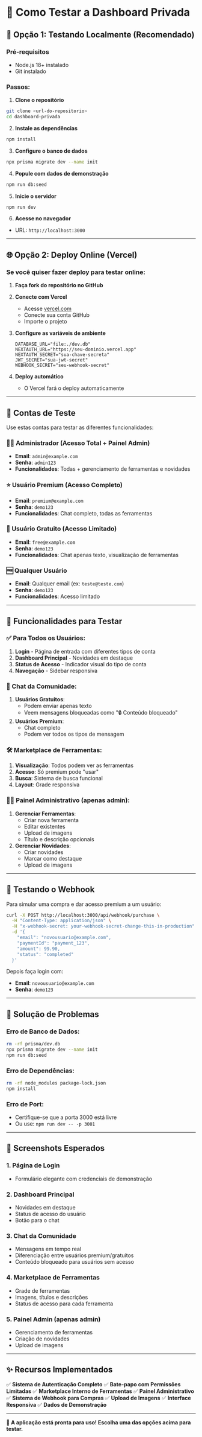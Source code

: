 # 🚀 Como Testar a Dashboard Privada

## 📱 Opção 1: Testando Localmente (Recomendado)

### Pré-requisitos
- Node.js 18+ instalado
- Git instalado

### Passos:

1. **Clone o repositório**
```bash
git clone <url-do-repositorio>
cd dashboard-privada
```

2. **Instale as dependências**
```bash
npm install
```

3. **Configure o banco de dados**
```bash
npx prisma migrate dev --name init
```

4. **Popule com dados de demonstração**
```bash
npm run db:seed
```

5. **Inicie o servidor**
```bash
npm run dev
```

6. **Acesse no navegador**
- URL: `http://localhost:3000`

---

## 🌐 Opção 2: Deploy Online (Vercel)

### Se você quiser fazer deploy para testar online:

1. **Faça fork do repositório no GitHub**

2. **Conecte com Vercel**
   - Acesse [vercel.com](https://vercel.com)
   - Conecte sua conta GitHub
   - Importe o projeto

3. **Configure as variáveis de ambiente**
   ```env
   DATABASE_URL="file:./dev.db"
   NEXTAUTH_URL="https://seu-dominio.vercel.app"
   NEXTAUTH_SECRET="sua-chave-secreta"
   JWT_SECRET="sua-jwt-secret"
   WEBHOOK_SECRET="seu-webhook-secret"
   ```

4. **Deploy automático**
   - O Vercel fará o deploy automaticamente

---

## 🔑 Contas de Teste

Use estas contas para testar as diferentes funcionalidades:

### 👨‍💼 Administrador (Acesso Total + Painel Admin)
- **Email**: `admin@example.com`
- **Senha**: `admin123`
- **Funcionalidades**: Todas + gerenciamento de ferramentas e novidades

### ⭐ Usuário Premium (Acesso Completo)
- **Email**: `premium@example.com`
- **Senha**: `demo123`
- **Funcionalidades**: Chat completo, todas as ferramentas

### 📝 Usuário Gratuito (Acesso Limitado)
- **Email**: `free@example.com`
- **Senha**: `demo123`
- **Funcionalidades**: Chat apenas texto, visualização de ferramentas

### 🆓 Qualquer Usuário
- **Email**: Qualquer email (ex: `teste@teste.com`)
- **Senha**: `demo123`
- **Funcionalidades**: Acesso limitado

---

## 🎯 Funcionalidades para Testar

### ✅ Para Todos os Usuários:
1. **Login** - Página de entrada com diferentes tipos de conta
2. **Dashboard Principal** - Novidades em destaque
3. **Status de Acesso** - Indicador visual do tipo de conta
4. **Navegação** - Sidebar responsiva

### 💬 Chat da Comunidade:
1. **Usuários Gratuitos**: 
   - Podem enviar apenas texto
   - Veem mensagens bloqueadas como "🔒 Conteúdo bloqueado"
2. **Usuários Premium**: 
   - Chat completo
   - Podem ver todos os tipos de mensagem

### 🛠️ Marketplace de Ferramentas:
1. **Visualização**: Todos podem ver as ferramentas
2. **Acesso**: Só premium pode "usar"
3. **Busca**: Sistema de busca funcional
4. **Layout**: Grade responsiva

### 👨‍💼 Painel Administrativo (apenas admin):
1. **Gerenciar Ferramentas**:
   - Criar nova ferramenta
   - Editar existentes
   - Upload de imagens
   - Título e descrição opcionais
2. **Gerenciar Novidades**:
   - Criar novidades
   - Marcar como destaque
   - Upload de imagens

---

## 🔧 Testando o Webhook

Para simular uma compra e dar acesso premium a um usuário:

```bash
curl -X POST http://localhost:3000/api/webhook/purchase \
  -H "Content-Type: application/json" \
  -H "x-webhook-secret: your-webhook-secret-change-this-in-production" \
  -d '{
    "email": "novousuario@example.com",
    "paymentId": "payment_123",
    "amount": 99.90,
    "status": "completed"
  }'
```

Depois faça login com:
- **Email**: `novousuario@example.com`
- **Senha**: `demo123`

---

## 🐛 Solução de Problemas

### Erro de Banco de Dados:
```bash
rm -rf prisma/dev.db
npx prisma migrate dev --name init
npm run db:seed
```

### Erro de Dependências:
```bash
rm -rf node_modules package-lock.json
npm install
```

### Erro de Port:
- Certifique-se que a porta 3000 está livre
- Ou use: `npm run dev -- -p 3001`

---

## 📱 Screenshots Esperados

### 1. Página de Login
- Formulário elegante com credenciais de demonstração

### 2. Dashboard Principal
- Novidades em destaque
- Status de acesso do usuário
- Botão para o chat

### 3. Chat da Comunidade
- Mensagens em tempo real
- Diferenciação entre usuários premium/gratuitos
- Conteúdo bloqueado para usuários sem acesso

### 4. Marketplace de Ferramentas
- Grade de ferramentas
- Imagens, títulos e descrições
- Status de acesso para cada ferramenta

### 5. Painel Admin (apenas admin)
- Gerenciamento de ferramentas
- Criação de novidades
- Upload de imagens

---

## ✨ Recursos Implementados

✅ **Sistema de Autenticação Completo**
✅ **Bate-papo com Permissões Limitadas**
✅ **Marketplace Interno de Ferramentas**
✅ **Painel Administrativo**
✅ **Sistema de Webhook para Compras**
✅ **Upload de Imagens**
✅ **Interface Responsiva**
✅ **Dados de Demonstração**

---

**🎉 A aplicação está pronta para uso! Escolha uma das opções acima para testar.**